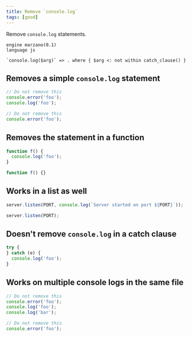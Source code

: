 ```yaml
---
title: Remove `console.log`
tags: [good]
---
```


Remove `console.log` statements.


```grit
engine marzano(0.1)
language js

`console.log($arg)` => . where { $arg <: not within catch_clause() }
```

## Removes a simple `console.log` statement

```javascript
// Do not remove this
console.error('foo');
console.log('foo');
```

```javascript
// Do not remove this
console.error('foo');
```

## Removes the statement in a function

```javascript
function f() {
  console.log('foo');
}
```

```typescript
function f() {}
```

## Works in a list as well

```javascript
server.listen(PORT, console.log(`Server started on port ${PORT}`));
```

```typescript
server.listen(PORT);
```

## Doesn't remove `console.log` in a catch clause

```javascript
try {
} catch (e) {
  console.log('foo');
}
```

## Works on multiple console logs in the same file

```javascript
// Do not remove this
console.error('foo');
console.log('foo');
console.log('bar');
```

```javascript
// Do not remove this
console.error('foo');
```
